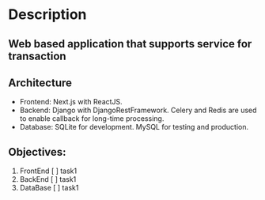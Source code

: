 # Description
## Web based application that supports service for transaction
## Architecture
- Frontend: Next.js with ReactJS.
- Backend: Django with DjangoRestFramework. Celery and Redis are used to enable callback for long-time processing.
- Database: SQLite for development. MySQL for testing and production.

## Objectives:
1. FrontEnd
[ ] task1   
2. BackEnd
[ ] task1
3. DataBase
[ ] task1
